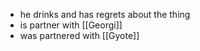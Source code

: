 - he drinks and has regrets about the thing
- is partner with [[Georgi]]
- was partnered with [[Gyote]]